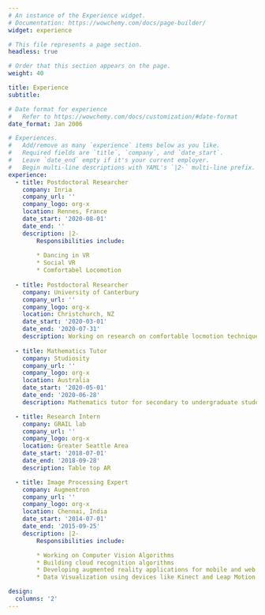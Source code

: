 ```yaml
---
# An instance of the Experience widget.
# Documentation: https://wowchemy.com/docs/page-builder/
widget: experience

# This file represents a page section.
headless: true

# Order that this section appears on the page.
weight: 40

title: Experience
subtitle:

# Date format for experience
#   Refer to https://wowchemy.com/docs/customization/#date-format
date_format: Jan 2006

# Experiences.
#   Add/remove as many `experience` items below as you like.
#   Required fields are `title`, `company`, and `date_start`.
#   Leave `date_end` empty if it's your current employer.
#   Begin multi-line descriptions with YAML's `|2-` multi-line prefix.
experience:
  - title: Postdoctoral Researcher
    company: Inria
    company_url: ''
    company_logo: org-x
    location: Rennes, France
    date_start: '2020-08-01'
    date_end: ''
    description: |2-
        Responsibilities include:
        
        * Dancing in VR
        * Social VR
        * Comfortabel Locomotion
        
  - title: Postdoctoral Researcher
    company: University of Canterbury
    company_url: ''
    company_logo: org-x
    location: Christchurch, NZ
    date_start: '2020-03-01'
    date_end: '2020-07-31'
    description: Working on research on comfortable locmotion techniques
            
  - title: Mathematics Tutor
    company: Studiosity
    company_url: ''
    company_logo: org-x
    location: Australia
    date_start: '2020-05-01'
    date_end: '2020-06-28'
    description: Mathematics tutor for secondary to undergraduate students.

  - title: Research Intern
    company: GRAIL lab
    company_url: ''
    company_logo: org-x
    location: Greater Seattle Area
    date_start: '2018-07-01'
    date_end: '2018-09-28'
    description: Table top AR

  - title: Image Processing Expert
    company: Augmentron
    company_url: ''
    company_logo: org-x
    location: Chennai, India
    date_start: '2014-07-01'
    date_end: '2015-09-25'
    description: |2-
        Responsibilities include:

        * Working on Computer Vision Algorithms
        * Building cloud recognition algorithms
        * Developing augmented reality applications for mobile and web
        * Data Visualization using devices like Kinect and Leap Motion

design:
  columns: '2'
---
```

